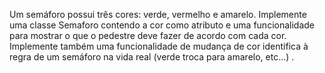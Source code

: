 Um semáforo possui três cores: verde, vermelho e amarelo. Implemente uma classe Semaforo contendo
a cor como atributo e uma funcionalidade para mostrar o que o pedestre deve fazer de acordo com cada cor. Implemente também uma funcionalidade de mudança de cor identifica à regra de um semáforo na vida real (verde troca para amarelo, etc...) .
